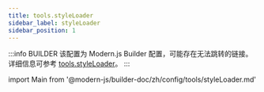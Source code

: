 ```yaml
---
title: tools.styleLoader
sidebar_label: styleLoader
sidebar_position: 1
---
```


:::info BUILDER
该配置为 Modern.js Builder 配置，可能存在无法跳转的链接。详细信息可参考 [tools.styleLoader](https://modernjs.dev/builder/zh/api/config-tools.html#tools-styleloader)。
:::

import Main from '@modern-js/builder-doc/zh/config/tools/styleLoader.md'

<Main />
